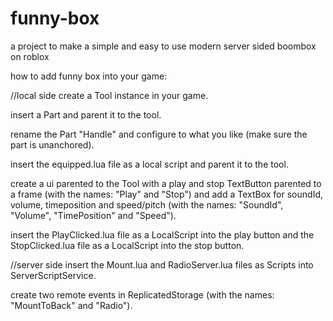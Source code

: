 # funny-box
a project to make a simple and easy to use modern server sided boombox on roblox

how to add funny box into your game:

//local side
create a Tool instance in your game.

insert a Part and parent it to the tool.

rename the Part "Handle" and configure to what you like (make sure the part is unanchored).

insert the equipped.lua file as a local script and parent it to the tool.

create a ui parented to the Tool with a play and stop TextButton parented to a frame (with the names: "Play" and "Stop") and add a TextBox for soundId, volume, timeposition and speed/pitch (with the names: "SoundId", "Volume", "TimePosition" and "Speed").

insert the PlayClicked.lua file as a LocalScript into the play button and the StopClicked.lua file as a LocalScript into the stop button.

//server side
insert the Mount.lua and RadioServer.lua files as Scripts into ServerScriptService.

create two remote events in ReplicatedStorage (with the names: "MountToBack" and "Radio").
